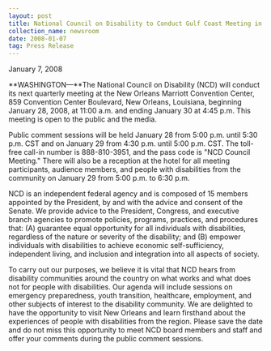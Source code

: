 ```yaml
---
layout: post
title: National Council on Disability to Conduct Gulf Coast Meeting in New Orleans
collection_name: newsroom
date: 2008-01-07
tag: Press Release
---
```

J﻿anuary 7, 2008

**WASHINGTON—**The National Council on Disability (NCD) will conduct its next quarterly meeting at the New Orleans Marriott Convention Center, 859 Convention Center Boulevard, New Orleans, Louisiana, beginning January 28, 2008, at 11:00 a.m. and ending January 30 at 4:45 p.m. This meeting is open to the public and the media.

Public comment sessions will be held January 28 from 5:00 p.m. until 5:30 p.m. CST and on January 29 from 4:30 p.m. until 5:00 p.m. CST. The toll-free call-in number is 888-810-3951, and the pass code is "NCD Council Meeting." There will also be a reception at the hotel for all meeting participants, audience members, and people with disabilities from the community on January 29 from 5:00 p.m. to 6:30 p.m.

NCD is an independent federal agency and is composed of 15 members appointed by the President, by and with the advice and consent of the Senate. We provide advice to the President, Congress, and executive branch agencies to promote policies, programs, practices, and procedures that: (A) guarantee equal opportunity for all individuals with disabilities, regardless of the nature or severity of the disability; and (B) empower individuals with disabilities to achieve economic self-sufficiency, independent living, and inclusion and integration into all aspects of society.

To carry out our purposes, we believe it is vital that NCD hears from disability communities around the country on what works and what does not for people with disabilities. Our agenda will include sessions on emergency preparedness, youth transition, healthcare, employment, and other subjects of interest to the disability community. We are delighted to have the opportunity to visit New Orleans and learn firsthand about the experiences of people with disabilities from the region. Please save the date and do not miss this opportunity to meet NCD board members and staff and offer your comments during the public comment sessions.